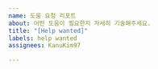 ```yaml
---
name: 도움 요청 리포트
about: 어떤 도움이 필요한지 자세히 기술해주세요.
title: "[Help wanted]"
labels: help wanted
assignees: KanuKim97

---
```



